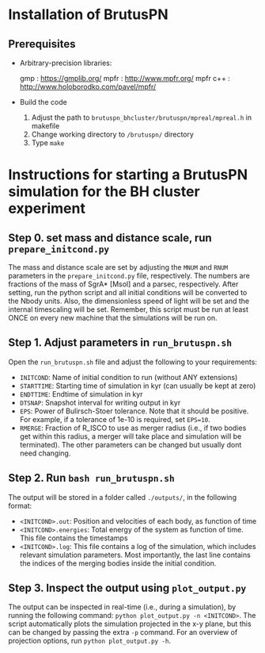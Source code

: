 # Installation of BrutusPN
## Prerequisites
- Arbitrary-precision libraries:

  gmp		: https://gmplib.org/
  mpfr		: http://www.mpfr.org/
  mpfr c++	: http://www.holoborodko.com/pavel/mpfr/

- Build the code

  1) Adjust the path to ```brutuspn_bhcluster/brutuspn/mpreal/mpreal.h``` in makefile
  2) Change working directory to ```/brutuspn/``` directory
  3) Type ```make```

# Instructions for starting a BrutusPN simulation for the BH cluster experiment

## Step 0. set mass and distance scale, run ```prepare_initcond.py```
The mass and distance scale are set by adjusting the ```MNUM``` and ```RNUM``` parameters in the ```prepare_initcond.py``` file, respectively.
The numbers are fractions of the mass of SgrA* [Msol] and a parsec, respectively.
After setting, run the python script and all initial conditions will be converted to the Nbody units.
Also, the dimensionless speed of light will be set and the internal timescaling will be set.
Remember, this script must be run at least ONCE on every new machine that the simulations will be run on.

## Step 1. Adjust parameters in ```run_brutuspn.sh```
Open the ```run_brutuspn.sh``` file and adjust the following to your requirements:
* ```INITCOND```: Name of initial condition to run (without ANY extensions)
* ```STARTTIME```: Starting time of simulation in kyr (can usually be kept at zero)
* ```ENDTTIME```: Endtime of simulation in kyr
* ```DTSNAP```: Snapshot interval for writing output in kyr
* ```EPS```: Power of Bulirsch-Stoer tolerance. Note that it should be positive. For example, if a tolerance of 1e-10 is required, set ```EPS=10```.
* ```RMERGE```: Fraction of R_ISCO to use as merger radius (i.e., if two bodies get within this radius, a merger will take place and simulation will be terminated).
The other parameters can be changed but usually dont need changing.

## Step 2. Run ```bash run_brutuspn.sh```
The output will be stored in a folder called ```./outputs/```, in the following format:
* ```<INITCOND>.out```: Position and velocities of each body, as function of time
* ```<INITCOND>.energies```: Total energy of the system as function of time. This file contains the timestamps
* ```<INITCOND>.log```: This file contains a log of the simulation, which includes relevant simulation parameters. Most importantly, the last line contains the indices of the merging bodies inside the initial condition.

## Step 3. Inspect the output using ```plot_output.py```
The output can be inspected in real-time (i.e., during a simulation), by running the following command: ```python plot_output.py -n <INITCOND>```.
The script automatically plots the simulation projected in the x-y plane, but this can be changed by passing the extra ```-p``` command. 
For an overview of projection options, run ```python plot_output.py -h```.
